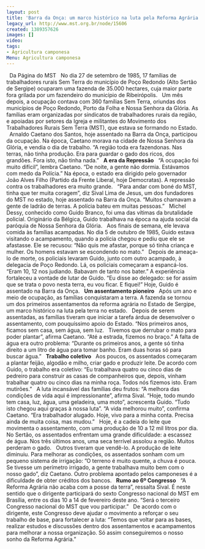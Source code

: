 ```yaml
---
layout: post
title: 'Barra da Onça: um marco histórico na luta pela Reforma Agrária em Sergipe'
legacy_url: http://www.mst.org.br/node/15606
created: 1389357626
images: []
video: 
tags:
- Agricultura camponesa
Menu: Agricultura camponesa
---
```



 
Da Página do MST
 
No dia 27 de setembro de 1985, 17 famílias de trabalhadores rurais Sem Terra do município de Poço Redondo (Alto Sertão de Sergipe) ocuparam uma fazenda de 35.000 hectares, cuja maior parte fora grilada por um fazendeiro do município de Ribeirópolis.
 
Um mês depois, a ocupação contava com 360 famílias Sem Terra, oriundas dos municípios de Poço Redondo, Porto da Folha e Nossa Senhora da Glória. As famílias eram organizadas por sindicatos de trabalhadores rurais da região, e apoiadas por setores da Igreja e militantes do Movimento dos Trabalhadores Rurais Sem Terra (MST), que estava se formando no Estado.
 
Arnaldo Caetano dos Santos, hoje assentado na Barra da Onça, participou da ocupação. Na época, Caetano morava na cidade de Nossa Senhora da Glória, e vendia o dia de trabalho. “A região toda era fazendonas. Nas terras, não tinha produção. Era para guardar o gado dos ricos, dos grandões. Fora isto, não tinha nada.”
 
**A era da Repressão**
 
“A ocupação foi muito difícil”, lembra Caetano. “De noite, a gente não dormia. Estávamos com medo da Polícia.” Na época, o estado era dirigido pelo governador João Alves Filho (Partido da Frente Liberal, hoje Democratas). A repressão contra os trabalhadores era muito grande.
 
“Para andar com boné do MST, tinha que ter muita coragem”, diz Sival Lima de Jesus, um dos fundadores do MST no estado, hoje assentado na Barra da Onça. “Muitos chamavam a gente de ladrão de terras. A polícia bateu em muitas pessoas.”
 
Michel Dessy, conhecido como Guido Branco, foi uma das vítimas da brutalidade policial. Originário da Bélgica, Guido trabalhava na época na ajuda social da paróquia de Nossa Senhora da Glória.
 
Aos finais de semana, ele levava comida às famílias acampadas. No dia 5 de outubro de 1985, Guido estava visitando o acampamento, quando a polícia chegou e pediu que ele se afastasse. Ele se recusou: “Não quis me afastar, porque só tinha criança e mulher. Os homens estavam se escondendo no mato.”
 
Depois de ameaça-lo de morte, os policiais levaram Guido, junto com outro acampado, à delegacia de Poço Redondo. Lá, os policiais começaram a espancá-los. “Eram 10, 12 nos judiando. Babavam de tanto nos bater.” A experiência fortaleceu a vontade de lutar de Guido. “Eu disse ao delegado: se for assim que se trata o povo nesta terra, eu vou ficar. E fiquei!” Hoje, Guido é assentado na Barra da Onça.
 
**Um assentamento pioneiro**
 
Após um ano e meio de ocupação, as famílias conquistaram a terra. A fazenda se tornou um dos primeiros assentamentos da reforma agrária no Estado de Sergipe, um marco histórico na luta pela terra no estado.
 
Depois de serem assentadas, as famílias tiveram que iniciar a tarefa árdua de desenvolver o assentamento, com pouquíssimo apoio do Estado. “Nos primeiros anos, ficamos sem casa, sem água, sem luz.
 
Tivemos que derrubar o mato para poder plantar”, afirma Caetano. “Até a estrada, fizemos no braço.” A falta de água era outro problema: “Durante os primeiros anos, a gente só tinha direito a um litro de água para tomar banho. Eram duas horas só para buscar água.”
 
**Trabalho coletivo**
 
Aos poucos, os assentados começaram a plantar feijão, algodão e milho, criar gado e produzir leite. De acordo com Guido, o trabalho era coletivo: “Eu trabalhava quatro ou cinco dias de pedreiro para construir as casas de companheiros que, depois, vinham trabalhar quatro ou cinco dias na minha roça. Todos nós fizemos isto. Eram mutirões.”
 
A luta incansável das famílias deu frutos: “A melhora das condições de vida aqui é impressionante”, afirma Sival. “Hoje, todo mundo tem casa, luz, água, uma geladeira, uma moto”, acrescenta Guido. “Tudo isto chegou aqui graças à nossa luta”. “A vida melhorou muito”, confirma Caetano. “Era trabalhador alugado. Hoje, vivo para a minha conta. Precisa ainda de muita coisa, mas mudou.”
 
Hoje, é a cadeia do leite que movimenta o assentamento, com uma produção de 10 a 12 mil litros por dia. No Sertão, os assentados enfrentam uma grande dificuldade: a escassez de água. Nos três últimos anos, uma seca terrível assolou a região. Muitos perderam o gado.
 
Outros tiveram que vendê-lo. A produção de leite diminuiu. Para melhorar as condições, os assentados sonham com um pequeno sistema de irrigação: ”O terreno é muito quente, a chuva é pouca. Se tivesse um perímetro irrigado, a gente trabalhava muito bem com o nosso gado”, diz Caetano. Outro problema apontado pelos camponeses é a dificuldade de obter créditos dos bancos.
 
**Rumo ao 6º Congresso**
 
“A Reforma Agrária não acaba com a posse da terra”, ressalta Sival. É neste sentido que o dirigente participará do sexto Congresso nacional do MST em Brasília, entre os dias 10 a 14 de fevereiro deste ano. “Será o terceiro Congresso nacional do MST que vou participar.”
 
De acordo com o dirigente, este Congresso deve ajudar o movimento a reforçar o seu trabalho de base, para fortalecer a luta: “Temos que voltar para as bases, realizar estudos e discussões dentro dos assentamentos e acampamentos para melhorar a nossa organização. Só assim conseguiremos o nosso sonho da Reforma Agrária.”
